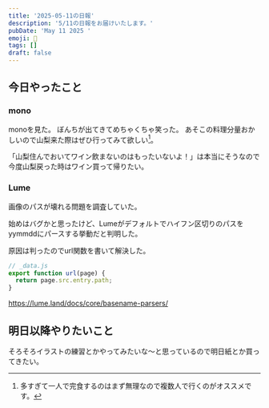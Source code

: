 ```yaml
---
title: '2025-05-11の日報'
description: '5/11の日報をお届けいたします。'
pubDate: 'May 11 2025 '
emoji: 🦊
tags: []
draft: false
---
```


## 今日やったこと

### mono

monoを見た。 ぼんちが出てきてめちゃくちゃ笑った。
あそこの料理分量おかしいので山梨来た際はぜひ行ってみて欲しい[^1]。

「山梨住んでおいてワイン飲まないのはもったいないよ！」は本当にそうなので今度山梨戻った時はワイン買って帰りたい。

### Lume

画像のパスが壊れる問題を調査していた。

始めはバグかと思ったけど、Lumeがデフォルトでハイフン区切りのパスをyymmddにパースする挙動だと判明した。

原因は判ったのでurl関数を書いて解決した。

```js
// _data.js
export function url(page) {
  return page.src.entry.path;
}
```

https://lume.land/docs/core/basename-parsers/

## 明日以降やりたいこと

そろそろイラストの練習とかやってみたいな〜と思っているので明日紙とか買ってきたい。

[^1]: 多すぎて一人で完食するのはまず無理なので複数人で行くのがオススメです。
